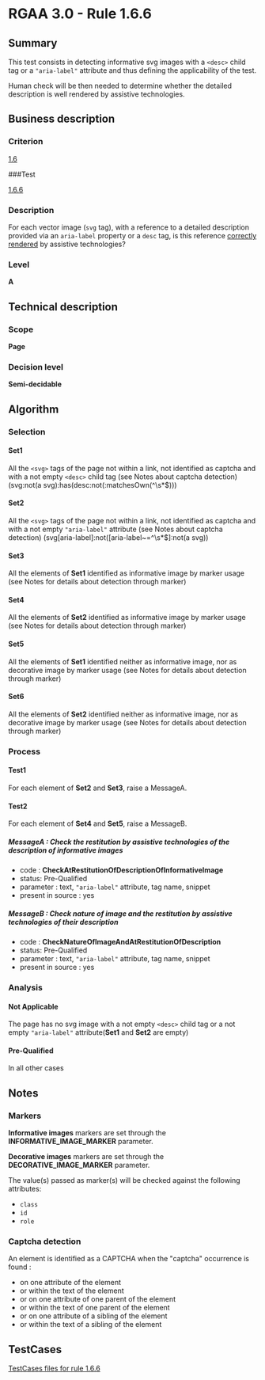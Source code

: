 # RGAA 3.0 -  Rule 1.6.6

## Summary

This test consists in detecting informative svg images with a `<desc>` child tag or a `"aria-label"` attribute and thus defining the applicability of the test.

Human check will be then needed to determine whether the detailed description is well rendered by assistive technologies.

## Business description

### Criterion

[1.6](http://disic.github.io/rgaa_referentiel_en/RGAA3.0_Criteria_English_version_v1.html#crit-1-6)

###Test

[1.6.6](http://disic.github.io/rgaa_referentiel_en/RGAA3.0_Criteria_English_version_v1.html#test-1-6-6)

### Description
For each vector image (<code>svg</code> tag), with a
    reference to a detailed description provided via an
    <code>aria-label</code> property or a <code>desc</code> tag, is this reference
    <a href="http://disic.github.io/rgaa_referentiel_en/RGAA3.0_Glossary_English_version_v1.html#mCorrectlyRendered">correctly rendered</a> by assistive technologies? 


### Level

**A**

## Technical description

### Scope

**Page**

### Decision level

**Semi-decidable**

## Algorithm

### Selection

#### Set1

All the `<svg>` tags of the page not within a link, not identified as captcha and with a not empty `<desc>` child tag (see Notes about captcha detection) (svg:not(a svg):has(desc:not(:matchesOwn(^\\s*$)))

#### Set2

All the `<svg>` tags of the page not within a link, not identified as captcha and with a not empty `"aria-label"` attribute (see Notes about captcha detection) (svg[aria-label]:not([aria-label~=^\\s*$]:not(a svg))

#### Set3

All the elements of **Set1** identified as informative image by marker usage (see Notes for details about detection through marker)

#### Set4

All the elements of **Set2** identified as informative image by marker usage (see Notes for details about detection through marker)

#### Set5

All the elements of **Set1** identified neither as informative image, nor as decorative image by marker usage (see Notes for details about detection through marker)

#### Set6

All the elements of **Set2** identified neither as informative image, nor as decorative image by marker usage (see Notes for details about detection through marker)

### Process

#### Test1

For each element of **Set2** and **Set3**, raise a MessageA.

#### Test2

For each element of **Set4** and **Set5**, raise a MessageB.

##### MessageA : Check the restitution by assistive technologies of the description of informative images

-    code : **CheckAtRestitutionOfDescriptionOfInformativeImage** 
-    status: Pre-Qualified
-    parameter : text, `"aria-label"` attribute, tag name, snippet
-    present in source : yes

##### MessageB : Check nature of image and the restitution by assistive technologies of their description

-    code : **CheckNatureOfImageAndAtRestitutionOfDescription** 
-    status: Pre-Qualified
-    parameter : text, `"aria-label"` attribute, tag name, snippet
-    present in source : yes

### Analysis

#### Not Applicable 

The page has no svg image with a not empty `<desc>` child tag or a not empty `"aria-label"` attribute(**Set1** and **Set2** are empty)

#### Pre-Qualified

In all other cases

## Notes

### Markers 

**Informative images** markers are set through the **INFORMATIVE_IMAGE_MARKER** parameter.

**Decorative images** markers are set through the **DECORATIVE_IMAGE_MARKER** parameter.

The value(s) passed as marker(s) will be checked against the following attributes:

- `class`
- `id`
- `role`

### Captcha detection

An element is identified as a CAPTCHA when the "captcha" occurrence is found :

- on one attribute of the element
- or within the text of the element
- or on one attribute of one parent of the element
- or within the text of one parent of the element
- or on one attribute of a sibling of the element
- or within the text of a sibling of the element



##  TestCases 

[TestCases files for rule 1.6.6](https://github.com/Asqatasun/Asqatasun/tree/master/rules/rules-rgaa3.0/src/test/resources/testcases/rgaa30/Rgaa30Rule010606/) 


